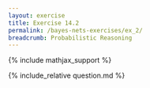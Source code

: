 ```yaml
---
layout: exercise
title: Exercise 14.2
permalink: /bayes-nets-exercises/ex_2/
breadcrumb: Probabilistic Reasoning
---
```


{% include mathjax_support %}

<div><i class="arrow-up loader" data-chapter="bayes-nets-exercises" data-exercise="ex_2" data-rating="0"></i></div>
{% include_relative question.md %}
